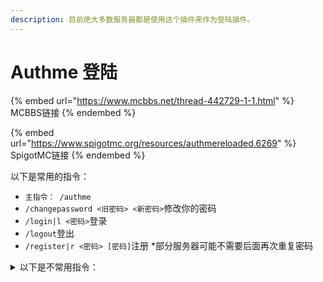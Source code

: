 ```yaml
---
description: 目前绝大多数服务器都是使用这个插件来作为登陆插件。
---
```


# Authme 登陆

{% embed url="https://www.mcbbs.net/thread-442729-1-1.html" %}
MCBBS链接&#x20;
{% endembed %}

{% embed url="https://www.spigotmc.org/resources/authmereloaded.6269" %}
SpigotMC链接
{% endembed %}

以下是常用的指令：

* `主指令： /authme`
* `/changepassword <旧密码> <新密码>`修改你的密码
* `/login|l <密码>`登录
* `/logout`登出
* `/register|r <密码> [密码]`注册 \*部分服务器可能不需要后面再次重复密码

<details>

<summary>以下是不常用指令：</summary>

* `/unregister <密码>`注销你的账户
* `/email`查看关于邮箱系统的命令
* `/email show`邮箱
* `/email add <邮箱><确认邮箱>`加一个新邮箱到你的账户
* `/email change <旧邮箱> <新邮箱>`修改你的邮箱
* `/email recover <邮箱> [验证码]`通过邮箱重置密码
* `/captcha <验证码>`验证码

</details>

